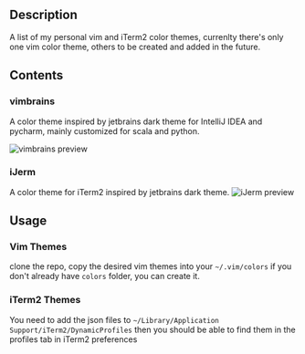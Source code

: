 
## Description  
A list of my personal vim and iTerm2 color themes, currenlty there's only one vim color theme, others to be created and added in the future.

## Contents
### vimbrains
A color theme inspired by jetbrains dark theme for IntelliJ IDEA and pycharm, mainly customized for scala and python. 

![vimbrains preview](https://raw.githubusercontent.com/sherifkandeel/vim-colors/master/screenshots/vimbrains.png)

### iJerm
A color theme for iTerm2 inspired by jetbrains dark theme.
![iJerm preview](https://raw.githubusercontent.com/sherifkandeel/vim-colors/master/screenshots/iJerm.png)


## Usage
### Vim Themes
clone the repo, copy the desired vim themes into your `~/.vim/colors` if you don't already have `colors` folder, you can create it. 


### iTerm2 Themes
You need to add the json files to `~/Library/Application Support/iTerm2/DynamicProfiles` then you should be able to find
them in the profiles tab in iTerm2 preferences
